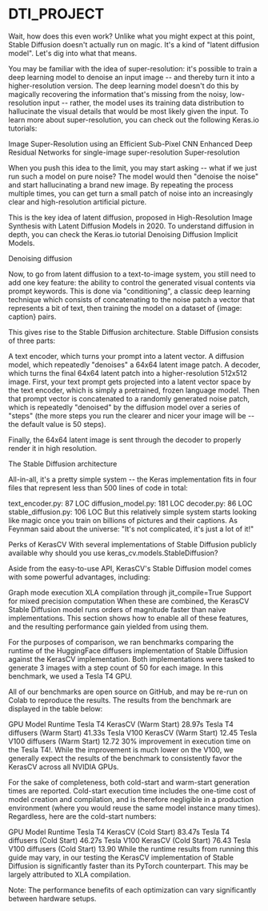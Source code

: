 # DTI_PROJECT
Wait, how does this even work?
Unlike what you might expect at this point, Stable Diffusion doesn't actually run on magic. It's a kind of "latent diffusion model". Let's dig into what that means.

You may be familiar with the idea of super-resolution: it's possible to train a deep learning model to denoise an input image -- and thereby turn it into a higher-resolution version. The deep learning model doesn't do this by magically recovering the information that's missing from the noisy, low-resolution input -- rather, the model uses its training data distribution to hallucinate the visual details that would be most likely given the input. To learn more about super-resolution, you can check out the following Keras.io tutorials:

Image Super-Resolution using an Efficient Sub-Pixel CNN
Enhanced Deep Residual Networks for single-image super-resolution
Super-resolution

When you push this idea to the limit, you may start asking -- what if we just run such a model on pure noise? The model would then "denoise the noise" and start hallucinating a brand new image. By repeating the process multiple times, you can get turn a small patch of noise into an increasingly clear and high-resolution artificial picture.

This is the key idea of latent diffusion, proposed in High-Resolution Image Synthesis with Latent Diffusion Models in 2020. To understand diffusion in depth, you can check the Keras.io tutorial Denoising Diffusion Implicit Models.

Denoising diffusion

Now, to go from latent diffusion to a text-to-image system, you still need to add one key feature: the ability to control the generated visual contents via prompt keywords. This is done via "conditioning", a classic deep learning technique which consists of concatenating to the noise patch a vector that represents a bit of text, then training the model on a dataset of {image: caption} pairs.

This gives rise to the Stable Diffusion architecture. Stable Diffusion consists of three parts:

A text encoder, which turns your prompt into a latent vector.
A diffusion model, which repeatedly "denoises" a 64x64 latent image patch.
A decoder, which turns the final 64x64 latent patch into a higher-resolution 512x512 image.
First, your text prompt gets projected into a latent vector space by the text encoder, which is simply a pretrained, frozen language model. Then that prompt vector is concatenated to a randomly generated noise patch, which is repeatedly "denoised" by the diffusion model over a series of "steps" (the more steps you run the clearer and nicer your image will be -- the default value is 50 steps).

Finally, the 64x64 latent image is sent through the decoder to properly render it in high resolution.

The Stable Diffusion architecture

All-in-all, it's a pretty simple system -- the Keras implementation fits in four files that represent less than 500 lines of code in total:

text_encoder.py: 87 LOC
diffusion_model.py: 181 LOC
decoder.py: 86 LOC
stable_diffusion.py: 106 LOC
But this relatively simple system starts looking like magic once you train on billions of pictures and their captions. As Feynman said about the universe: "It's not complicated, it's just a lot of it!"

Perks of KerasCV
With several implementations of Stable Diffusion publicly available why should you use keras_cv.models.StableDiffusion?

Aside from the easy-to-use API, KerasCV's Stable Diffusion model comes with some powerful advantages, including:

Graph mode execution
XLA compilation through jit_compile=True
Support for mixed precision computation
When these are combined, the KerasCV Stable Diffusion model runs orders of magnitude faster than naive implementations. This section shows how to enable all of these features, and the resulting performance gain yielded from using them.

For the purposes of comparison, we ran benchmarks comparing the runtime of the HuggingFace diffusers implementation of Stable Diffusion against the KerasCV implementation. Both implementations were tasked to generate 3 images with a step count of 50 for each image. In this benchmark, we used a Tesla T4 GPU.

All of our benchmarks are open source on GitHub, and may be re-run on Colab to reproduce the results. The results from the benchmark are displayed in the table below:

GPU	Model	Runtime
Tesla T4	KerasCV (Warm Start)	28.97s
Tesla T4	diffusers (Warm Start)	41.33s
Tesla V100	KerasCV (Warm Start)	12.45
Tesla V100	diffusers (Warm Start)	12.72
30% improvement in execution time on the Tesla T4!. While the improvement is much lower on the V100, we generally expect the results of the benchmark to consistently favor the KerasCV across all NVIDIA GPUs.

For the sake of completeness, both cold-start and warm-start generation times are reported. Cold-start execution time includes the one-time cost of model creation and compilation, and is therefore negligible in a production environment (where you would reuse the same model instance many times). Regardless, here are the cold-start numbers:

GPU	Model	Runtime
Tesla T4	KerasCV (Cold Start)	83.47s
Tesla T4	diffusers (Cold Start)	46.27s
Tesla V100	KerasCV (Cold Start)	76.43
Tesla V100	diffusers (Cold Start)	13.90
While the runtime results from running this guide may vary, in our testing the KerasCV implementation of Stable Diffusion is significantly faster than its PyTorch counterpart. This may be largely attributed to XLA compilation.

Note: The performance benefits of each optimization can vary significantly between hardware setups.
